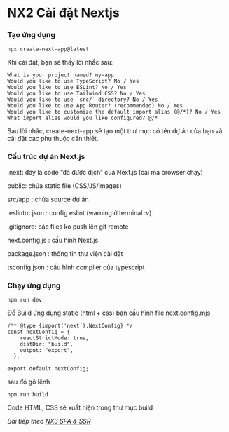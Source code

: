 # NX2 Cài đặt Nextjs

### Tạo ứng dụng

```
npx create-next-app@latest
```

Khi cài đặt, bạn sẽ thấy lời nhắc sau:

```
What is your project named? my-app
Would you like to use TypeScript? No / Yes
Would you like to use ESLint? No / Yes
Would you like to use Tailwind CSS? No / Yes
Would you like to use `src/` directory? No / Yes
Would you like to use App Router? (recommended) No / Yes
Would you like to customize the default import alias (@/*)? No / Yes
What import alias would you like configured? @/*
```

Sau lời nhắc, create-next-app sẽ tạo một thư mục có tên dự án của bạn và cài đặt các phụ thuộc cần thiết.

### Cấu trúc dự án Next.js 

.next: đây là code “đã được dịch” của Next.js (cái mà browser chạy)

public: chứa static file (CSS/JS/images)

src/app : chứa source dự án

.eslintrc.json : config eslint (warning ở terminal :v)

.gitignore: các files ko push lên git remote

next.config.js : cấu hình Next.js

package.json : thông tin thư viện cài đặt

tsconfig.json : cấu hình compiler của typescript

### Chạy ứng dụng

```
npm run dev
```

Để Build ứng dụng static (html + css) bạn cấu hình file next.config.mjs

```
/** @type {import('next').NextConfig} */
const nextConfig = {
    reactStrictMode: true,
    distDir: "build",
    output: "export",
  };

export default nextConfig;

```

sau đó gõ lệnh

```
npm run build
```

Code HTML, CSS sẽ xuất hiện trong thư mục build

*Bài tiếp theo [NX3 SPA & SSR](/session/session_03_render.md)*